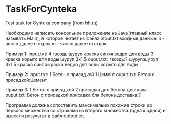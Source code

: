 # TaskForCynteka
Test task for Cynteka company (from hh.ru)

Необходимо написать консольное приложение на Java(главный класс называть Main), в которое читает из файла input.txt входные данные:
n - число
далее n строк
m - число
далее m строк

Пример 1:
input.txt:
4
гвоздь
шуруп
краска синяя
ведро для воды
3
краска
корыто для воды
шуруп 3х1.5
ouput.txt:
гвоздь:?
шуруп:шуруп 3х1.5
краска синяя:краска
ведро для воды:корыто для воды

Пример 2:
input.txt:
1
Бетон с присадкой
1
Цемент
ouput.txt:
Бетон с присадкой:Цемент

Пример 3:
1
Бетон с присадкой
2
присадка для бетона
доставка
ouput.txt:
Бетон с присадкой:присадка бля бетона
доставка:?

Программа должна сопоставить максимально похожие строки из первого множества со строками из
второго множества (одна к одной) и вывести результат в файл output.txt.